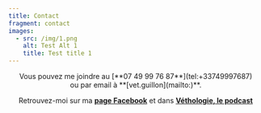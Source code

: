 ```yaml
---
title: Contact
fragment: contact
images:
  - src: /img/1.png
    alt: Test Alt 1
    title: Test title 1
---
```

<center>
Vous pouvez me joindre au [**07 49 99 76 87**](tel:+33749997687)<br>ou par email à **[vet.guillon](mailto:)**.

Retrouvez-moi sur ma [**page Facebook**](https://www.facebook.com/drevetmathildeguillon) et dans [**Véthologie, le podcast**](https://podcasts.audiomeans.fr/vethologie-01120b78)
</center>
